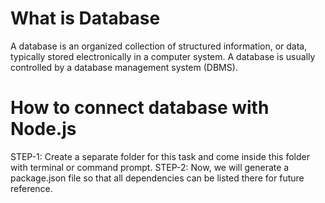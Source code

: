 # What is Database
A database is an organized collection of structured information, or data, typically stored electronically in a computer system. A database is usually controlled by a database management system (DBMS).
# How to connect database with Node.js

STEP-1: Create a separate folder for this task and come inside this folder with terminal or command prompt.
STEP-2: Now, we will generate a package.json file so that all dependencies can be listed there for future reference.

